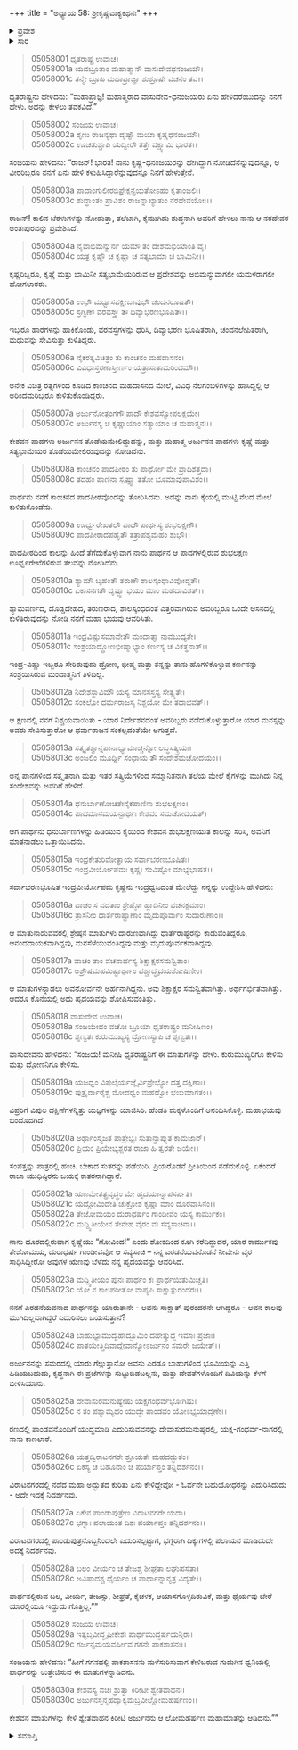 +++
title = "ಅಧ್ಯಾಯ 58: ಶ್ರೀಕೃಷ್ಣವಾಕ್ಯಕಥನಃ"
+++

<details><summary>ಪ್ರವೇಶ</summary>


।।   ಓಂ ಓಂ ನಮೋ ನಾರಾಯಣಾಯ।।   ಶ್ರೀ ವೇದವ್ಯಾಸಾಯ ನಮಃ ।।

ಶ್ರೀ ಕೃಷ್ಣದ್ವೈಪಾಯನ ವೇದವ್ಯಾಸ ವಿರಚಿತ  

**ಶ್ರೀ ಮಹಾಭಾರತ**

**ಉದ್ಯೋಗ ಪರ್ವ**

**ಯಾನಸಂಧಿ ಪರ್ವ**

**ಅಧ್ಯಾಯ 58**

</details>


<details><summary>ಸಾರ</summary>

ಕೃಷ್ಣಾರ್ಜುನರ ಸಂದೇಶವೇನೆಂದು ಧೃತರಾಷ್ಟ್ರನು ಸಂಜಯನನ್ನು ಕೇಳಲು ಸಂಜಯನು ಅವನಿಗೆ ಅವರ ಸಂದೇಶಗಳನ್ನು ಹೇಳಿದುದು (1-30).

</details>


> 05058001 ಧೃತರಾಷ್ಟ್ರ ಉವಾಚ।   
05058001a ಯದಬ್ರೂತಾಂ ಮಹಾತ್ಮಾನೌ ವಾಸುದೇವಧನಂಜಯೌ।  
05058001c ತನ್ಮೇ ಬ್ರೂಹಿ ಮಹಾಪ್ರಾಜ್ಞಾ ಶುಶ್ರೂಷೇ ವಚನಂ ತವ।।

ಧೃತರಾಷ್ಟ್ರನು ಹೇಳಿದನು: “ಮಹಾಪ್ರಾಜ್ಞ! ಮಹಾತ್ಮರಾದ ವಾಸುದೇವ-ಧನಂಜಯರು ಏನು ಹೇಳಿದರೆಂಬುದನ್ನು ನನಗೆ ಹೇಳು. ಅದನ್ನು ಕೇಳಲು ತವಕವಿದೆ.”

> 05058002 ಸಂಜಯ ಉವಾಚ।  
05058002a ಶೃಣು ರಾಜನ್ಯಥಾ ದೃಷ್ಟೌ ಮಯಾ ಕೃಷ್ಣಧನಂಜಯೌ।  
05058002c ಊಚತುಶ್ಚಾಪಿ ಯದ್ವೀರೌ ತತ್ತೇ ವಕ್ಷ್ಯಾಮಿ ಭಾರತ।।

ಸಂಜಯನು ಹೇಳಿದನು: “ರಾಜನ್! ಭಾರತ! ನಾನು ಕೃಷ್ಣ-ಧನಂಜಯರನ್ನು ಹೇಗಿದ್ದಾಗ ನೋಡಿದೆನೆನ್ನುವುದನ್ನೂ, ಆ ವೀರರಿಬ್ಬರೂ ನನಗೆ ಏನು ಹೇಳಿ ಕಳುಹಿಸಿದ್ದಾರೆನ್ನುವುದನ್ನೂ ನಿನಗೆ ಹೇಳುತ್ತೇನೆ.

> 05058003a ಪಾದಾಂಗುಲೀರಭಿಪ್ರೇಕ್ಷನ್ಪ್ರಯತೋಽಹಂ ಕೃತಾಂಜಲಿಃ।  
05058003c ಶುದ್ಧಾಂತಂ ಪ್ರಾವಿಶಂ ರಾಜನ್ನಾಖ್ಯಾತುಂ ನರದೇವಯೋಃ।।

ರಾಜನ್! ಕಾಲಿನ ಬೆರಳುಗಳನ್ನು ನೋಡುತ್ತಾ, ತಲೆಬಾಗಿ, ಕೈಮುಗಿದು ಶುದ್ಧನಾಗಿ ಅವರಿಗೆ ಹೇಳಲು ನಾನು ಆ ನರದೇವರ ಅಂತಃಪುರವನ್ನು ಪ್ರವೇಶಿಸಿದೆ.

> 05058004a ನೈವಾಭಿಮನ್ಯುರ್ನ ಯಮೌ ತಂ ದೇಶಮಭಿಯಾಂತಿ ವೈ।  
05058004c ಯತ್ರ ಕೃಷ್ಣೌ ಚ ಕೃಷ್ಣಾ ಚ ಸತ್ಯಭಾಮಾ ಚ ಭಾಮಿನೀ।।

ಕೃಷ್ಣರಿಬ್ಬರೂ, ಕೃಷ್ಣೆ ಮತ್ತು ಭಾಮಿನೀ ಸತ್ಯಭಾಮೆಯರಿರುವ ಆ ಪ್ರದೇಶವನ್ನು ಅಭಿಮನ್ಯುವಾಗಲೀ ಯಮಳರಾಗಲೀ ಹೋಗಲಾರರು.

> 05058005a ಉಭೌ ಮಧ್ವಾಸವಕ್ಷೀಬಾವುಭೌ ಚಂದನರೂಷಿತೌ।  
05058005c ಸ್ರಗ್ವಿಣೌ ವರವಸ್ತ್ರೌ ತೌ ದಿವ್ಯಾಭರಣಭೂಷಿತೌ।।

ಇಬ್ಬರೂ ಹಾರಗಳನ್ನು ಹಾಕಿಕೊಂಡು, ವರವಸ್ತ್ರಗಳನ್ನು ಧರಿಸಿ, ದಿವ್ಯಾಭರಣ ಭೂಷಿತರಾಗಿ, ಚಂದನಲೇಪಿತರಾಗಿ, ಮಧುವನ್ನು ಸೇವಿಸುತ್ತಾ ಕುಳಿತಿದ್ದರು.

> 05058006a ನೈಕರತ್ನವಿಚಿತ್ರಂ ತು ಕಾಂಚನಂ ಮಹದಾಸನಂ।  
05058006c ವಿವಿಧಾಸ್ತರಣಾಸ್ತೀರ್ಣಂ ಯತ್ರಾಸಾತಾಮರಿಂದಮೌ।।

ಅನೇಕ ವಿಚಿತ್ರ ರತ್ನಗಳಿಂದ ಕೂಡಿದ ಕಾಂಚನದ ಮಹದಾಸನದ ಮೇಲೆ, ವಿವಿಧ ನೆಲಗಂಬಳಿಗಳನ್ನು ಹಾಸಿದ್ದಲ್ಲಿ ಆ ಅರಿಂದಮರಿಬ್ಬರೂ ಕುಳಿತುಕೊಂಡಿದ್ದರು.

> 05058007a ಅರ್ಜುನೋತ್ಸಂಗಗೌ ಪಾದೌ ಕೇಶವಸ್ಯೋಪಲಕ್ಷಯೇ।  
05058007c ಅರ್ಜುನಸ್ಯ ಚ ಕೃಷ್ಣಾಯಾಂ ಸತ್ಯಾಯಾಂ ಚ ಮಹಾತ್ಮನಃ।।

ಕೇಶವನ ಪಾದಗಳು ಅರ್ಜುನನ ತೊಡೆಯಮೇಲಿದ್ದುದನ್ನು, ಮತ್ತು ಮಹಾತ್ಮ ಅರ್ಜುನನ ಪಾದಗಳು ಕೃಷ್ಣೆ ಮತ್ತು ಸತ್ಯಭಾಮೆಯರ ತೊಡೆಯಮೇಲಿರುವುದನ್ನು ನೋಡಿದೆನು.

> 05058008a ಕಾಂಚನಂ ಪಾದಪೀಠಂ ತು ಪಾರ್ಥೋ ಮೇ ಪ್ರಾದಿಶತ್ತದಾ।  
05058008c ತದಹಂ ಪಾಣಿನಾ ಸ್ಪೃಷ್ಟ್ವಾ ತತೋ ಭೂಮಾವುಪಾವಿಶಂ।।

ಪಾರ್ಥನು ನನಗೆ ಕಾಂಚನದ ಪಾದಪೀಠವೊಂದನ್ನು ತೋರಿಸಿದನು. ಅದನ್ನು ನಾನು ಕೈಯಲ್ಲಿ ಮುಟ್ಟಿ ನೆಲದ ಮೇಲೆ ಕುಳಿತುಕೊಂಡೆನು.

> 05058009a ಊರ್ಧ್ವರೇಖತಲೌ ಪಾದೌ ಪಾರ್ಥಸ್ಯ ಶುಭಲಕ್ಷಣೌ।  
05058009c ಪಾದಪೀಠಾದಪಹೃತೌ ತತ್ರಾಪಶ್ಯಮಹಂ ಶುಭೌ।।

ಪಾದಪೀಠದಿಂದ ಕಾಲನ್ನು ಹಿಂದೆ ತೆಗೆದುಕೊಳ್ಳುವಾಗ ನಾನು ಪಾರ್ಥನ ಆ ಪಾದಗಳಲ್ಲಿರುವ ಶುಭಲಕ್ಷಣ ಊರ್ಧ್ವರೇಖೆಗಳಿರುವ ತಲವನ್ನು ನೋಡಿದೆನು.

> 05058010a ಶ್ಯಾಮೌ ಬೃಹಂತೌ ತರುಣೌ ಶಾಲಸ್ಕಂಧಾವಿವೋದ್ಗತೌ।  
05058010c ಏಕಾಸನಗತೌ ದೃಷ್ಟ್ವಾ ಭಯಂ ಮಾಂ ಮಹದಾವಿಶತ್।।

ಶ್ಯಾಮವರ್ಣದ, ದೊಡ್ಡದೇಹದ, ತರುಣರಾದ, ಶಾಲಸ್ಕಂಧದಂತೆ ಎತ್ತರವಾಗಿರುವ ಅವರಿಬ್ಬರೂ ಒಂದೇ ಆಸನದಲ್ಲಿ ಕುಳಿತಿರುವುದನ್ನು ನೋಡಿ ನನಗೆ ಮಹಾ ಭಯವು ಆವರಿಸಿತು.

> 05058011a ಇಂದ್ರವಿಷ್ಣುಸಮಾವೇತೌ ಮಂದಾತ್ಮಾ ನಾವಬುಧ್ಯತೇ।   
05058011c ಸಂಶ್ರಯಾದ್ದ್ರೋಣಭೀಷ್ಮಾಭ್ಯಾಂ ಕರ್ಣಸ್ಯ ಚ ವಿಕತ್ಥನಾತ್।।

ಇಂದ್ರ-ವಿಷ್ಣು ಇಬ್ಬರೂ ಸೇರಿರುವುದು ದ್ರೋಣ, ಭೀಷ್ಮ ಮತ್ತು ತನ್ನನ್ನು ತಾನು ಹೊಗಳಿಕೊಳ್ಳುವ ಕರ್ಣನನ್ನು ಸಂಶ್ರಯಿಸಿರುವ ಮಂದಾತ್ಮನಿಗೆ ತಿಳಿದಿಲ್ಲ.

> 05058012a ನಿದೇಶಸ್ಥಾವಿಮೌ ಯಸ್ಯ ಮಾನಸಸ್ತಸ್ಯ ಸೇತ್ಸ್ಯತೇ।  
05058012c ಸಂಕಲ್ಪೋ ಧರ್ಮರಾಜಸ್ಯ ನಿಶ್ಚಯೋ ಮೇ ತದಾಭವತ್।।

ಆ ಕ್ಷಣದಲ್ಲಿ ನನಗೆ ನಿಶ್ಚಯವಾಯಿತು - ಯಾರ ನಿರ್ದೇಶನದಂತೆ ಅವರಿಬ್ಬರು ನಡೆದುಕೊಳ್ಳುತ್ತಾರೋ ಯಾರ ಮನಸ್ಸನ್ನು ಅವರು ಸೇವಿಸುತ್ತಾರೋ ಆ ಧರ್ಮರಾಜನ ಸಂಕಲ್ಪದಂತೆಯೇ ಆಗುತ್ತದೆ.

> 05058013a ಸತ್ಕೃತಶ್ಚಾನ್ನಪಾನಾಭ್ಯಾಮಾಚ್ಚನ್ನೋ ಲಬ್ಧಸತ್ಕ್ರಿಯಃ।  
05058013c ಅಂಜಲಿಂ ಮೂರ್ಧ್ನಿ ಸಂಧಾಯ ತೌ ಸಂದೇಶಮಚೋದಯಂ।।

ಅನ್ನ ಪಾನಗಳಿಂದ ಸತ್ಕೃತನಾಗಿ ಮತ್ತು ಇತರ ಸತ್ಕ್ರಿಯೆಗಳಿಂದ ಸಮ್ಮಾನಿತನಾಗಿ ತಲೆಯ ಮೇಲೆ ಕೈಗಳನ್ನು ಮುಗಿದು ನಿನ್ನ ಸಂದೇಶವನ್ನು ಅವರಿಗೆ ಹೇಳಿದೆ.

> 05058014a ಧನುರ್ಬಾಣೋಚಿತೇನೈಕಪಾಣಿನಾ ಶುಭಲಕ್ಷಣಂ।  
05058014c ಪಾದಮಾನಮಯನ್ಪಾರ್ಥಃ ಕೇಶವಂ ಸಮಚೋದಯತ್।

ಆಗ ಪಾರ್ಥನು ಧನುರ್ಬಾಣಗಳನ್ನು ಹಿಡಿಯುವ ಕೈಯಿಂದ ಕೇಶವನ ಶುಭಲಕ್ಷಣಯುತ ಕಾಲನ್ನು ಸರಿಸಿ, ಅವನಿಗೆ ಮಾತನಾಡಲು ಒತ್ತಾಯಿಸಿದನು.

> 05058015a ಇಂದ್ರಕೇತುರಿವೋತ್ಥಾಯ ಸರ್ವಾಭರಣಭೂಷಿತಃ।  
05058015c ಇಂದ್ರವೀರ್ಯೋಪಮಃ ಕೃಷ್ಣಃ ಸಂವಿಷ್ಟೋ ಮಾಭ್ಯಭಾಷತ।।

ಸರ್ವಾಭರಣಭೂಷಿತ ಇಂದ್ರವೀರ್ಯೋಪಮ ಕೃಷ್ಣನು ಇಂದ್ರಧ್ವಜದಂತೆ ಮೇಲೆದ್ದು ನನ್ನನ್ನು ಉದ್ದೇಶಿಸಿ ಹೇಳಿದನು:

> 05058016a ವಾಚಂ ಸ ವದತಾಂ ಶ್ರೇಷ್ಠೋ ಹ್ಲಾದಿನೀಂ ವಚನಕ್ಷಮಾಂ।   
05058016c ತ್ರಾಸನೀಂ ಧಾರ್ತರಾಷ್ಟ್ರಾಣಾಂ ಮೃದುಪೂರ್ವಾಂ ಸುದಾರುಣಾಂ।।

ಆ ಮಾತುನಾಡುವವರಲ್ಲಿ ಶ್ರೇಷ್ಠನ ಮಾತುಗಳು ದಾರುಣವಾಗಿದ್ದು ಧಾರ್ತರಾಷ್ಟ್ರರನ್ನು ಕಾಡುವಂತಿದ್ದರೂ, ಆನಂದದಾಯಕವಾಗಿದ್ದವು, ಮನಸೆಳೆಯುವಂತಿದ್ದವು ಮತ್ತು ಮೃದುಪೂರ್ವಕವಾಗಿದ್ದವು.

> 05058017a ವಾಚಂ ತಾಂ ವಚನಾರ್ಹಸ್ಯ ಶಿಕ್ಷಾಕ್ಷರಸಮನ್ವಿತಾಂ।  
05058017c ಅಶ್ರೌಷಮಹಮಿಷ್ಟಾರ್ಥಾಂ ಪಶ್ಚಾದ್ಧೃದಯಶೋಷಿಣೀಂ।

ಆ ಮಾತುಗಳನ್ನಾಡಲು ಅವನೋರ್ವನೇ ಅರ್ಹನಾಗಿದ್ದನು. ಅವು ಶಿಕ್ಷಾಕ್ಷರ ಸಮನ್ವಿತವಾಗಿತ್ತು. ಅರ್ಥಗರ್ಭಿತವಾಗಿತ್ತು. ಆದರೂ ಕೊನೆಯಲ್ಲಿ ಅದು ಹೃದಯವನ್ನು ಶೋಷಿಸುವಂತಿತ್ತು.

> 05058018 ವಾಸುದೇವ ಉವಾಚ।  
05058018a ಸಂಜಯೇದಂ ವಚೋ ಬ್ರೂಯಾ ಧೃತರಾಷ್ಟ್ರಂ ಮನೀಷಿಣಂ।   
05058018c ಶೃಣ್ವತಃ ಕುರುಮುಖ್ಯಸ್ಯ ದ್ರೋಣಸ್ಯಾಪಿ ಚ ಶೃಣ್ವತಃ।।

ವಾಸುದೇವನು ಹೇಳಿದನು: “ಸಂಜಯ! ಮನೀಷಿ ಧೃತರಾಷ್ಟ್ರನಿಗೆ ಈ ಮಾತುಗಳನ್ನು ಹೇಳು. ಕುರುಮುಖ್ಯರಿಗೂ ಕೇಳಿಸು ಮತ್ತು ದ್ರೋಣನಿಗೂ ಕೇಳಿಸು.

> 05058019a ಯಜಧ್ವಂ ವಿಪುಲೈರ್ಯಜ್ಞೈರ್ವಿಪ್ರೇಭ್ಯೋ ದತ್ತ ದಕ್ಷಿಣಾಃ।  
05058019c ಪುತ್ರೈರ್ದಾರೈಶ್ಚ ಮೋದಧ್ವಂ ಮಹದ್ವೋ ಭಯಮಾಗತಂ।।

ವಿಪ್ರರಿಗೆ ವಿಪುಲ ದಕ್ಷಿಣೆಗಳನ್ನಿತ್ತು ಯಜ್ಞಗಳನ್ನು ಯಾಜಿಸಿರಿ. ಹೆಂಡತಿ ಮಕ್ಕಳೊಂದಿಗೆ ಆನಂದಿಸಿಕೊಳ್ಳಿ. ಮಹಾಭಯವು ಬಂದೊದಗಿದೆ.

> 05058020a ಅರ್ಥಾಂಸ್ತ್ಯಜತ ಪಾತ್ರೇಭ್ಯಃ ಸುತಾನ್ಪ್ರಾಪ್ನುತ ಕಾಮಜಾನ್।  
05058020c ಪ್ರಿಯಂ ಪ್ರಿಯೇಭ್ಯಶ್ಚರತ ರಾಜಾ ಹಿ ತ್ವರತೇ ಜಯೇ।।

ಸಂಪತ್ತನ್ನು ಪಾತ್ರರಲ್ಲಿ ಹಂಚಿ. ಬೇಕಾದ ಸುತರನ್ನು ಪಡೆಯಿರಿ. ಪ್ರಿಯರೊಡನೆ ಪ್ರೀತಿಯಿಂದ ನಡೆದುಕೊಳ್ಳಿ. ಏಕೆಂದರೆ ರಾಜಾ ಯುಧಿಷ್ಠಿರನು ಜಯಕ್ಕೆ ಕಾತರನಾಗಿದ್ದಾನೆ.

> 05058021a ಋಣಮೇತತ್ಪ್ರವೃದ್ಧಂ ಮೇ ಹೃದಯಾನ್ನಾಪಸರ್ಪತಿ।   
05058021c ಯದ್ಗೋವಿಂದೇತಿ ಚುಕ್ರೋಶ ಕೃಷ್ಣಾ ಮಾಂ ದೂರವಾಸಿನಂ।।  
05058022a ತೇಜೋಮಯಂ ದುರಾಧರ್ಷಂ ಗಾಂಡೀವಂ ಯಸ್ಯ ಕಾರ್ಮುಕಂ।  
05058022c ಮದ್ದ್ವಿತೀಯೇನ ತೇನೇಹ ವೈರಂ ವಃ ಸವ್ಯಸಾಚಿನಾ।।

ನಾನು ದೂರದಲ್ಲಿರುವಾಗ ಕೃಷ್ಣೆಯು “ಗೋವಿಂದ!” ಎಂದು ಶೋಕದಿಂದ ಕೂಗಿ ಕರೆದಿದ್ದುದರ, ಯಾರ ಕಾರ್ಮುಕವು ತೇಜೋಮಯ, ದುರಾಧರ್ಷ ಗಾಂಡೀವವೋ ಆ ಸವ್ಯಸಾಚಿ – ನನ್ನ ಎರಡನೆಯವನೊಡನೆ ನೀವೇನು ವೈರ ಸಾಧಿಸಿದ್ದೀರೋ ಅವುಗಳ ಋಣವು ಬೆಳೆದು ನನ್ನ ಹೃದಯವನ್ನು ಆವರಿಸಿದೆ.

> 05058023a ಮದ್ದ್ವಿತೀಯಂ ಪುನಃ ಪಾರ್ಥಂ ಕಃ ಪ್ರಾರ್ಥಯಿತುಮಿಚ್ಚತಿ।  
05058023c ಯೋ ನ ಕಾಲಪರೀತೋ ವಾಪ್ಯಪಿ ಸಾಕ್ಷಾತ್ಪುರಂದರಃ।।

ನನಗೆ ಎರಡನೆಯವನಾದ ಪಾರ್ಥನನ್ನು ಯಾರುತಾನೇ - ಅವನು ಸಾಕ್ಷಾತ್ ಪುರಂದರನೇ ಆಗಿದ್ದರೂ - ಅವನ ಕಾಲವು ಮುಗಿದಿಲ್ಲವಾಗಿದ್ದರೆ ಎದುರಿಸಲು ಬಯಸುತ್ತಾನೆ?

> 05058024a ಬಾಹುಭ್ಯಾಮುದ್ವಹೇದ್ಭೂಮಿಂ ದಹೇತ್ಕ್ರುದ್ಧ ಇಮಾಃ ಪ್ರಜಾಃ।  
05058024c ಪಾತಯೇತ್ತ್ರಿದಿವಾದ್ದೇವಾನ್ಯೋಽರ್ಜುನಂ ಸಮರೇ ಜಯೇತ್।।

ಅರ್ಜುನನನ್ನು ಸಮರದಲ್ಲಿ ಯಾರು ಗೆಲ್ಲುತ್ತಾನೋ ಅವನು ಎರಡೂ ಬಾಹುಗಳಿಂದ ಭೂಮಿಯನ್ನು ಎತ್ತಿ ಹಿಡಿಯಬಹುದು, ಕೃದ್ಧನಾಗಿ ಈ ಪ್ರಜೆಗಳನ್ನು ಸುಟ್ಟುಬಿಡಬಲ್ಲನು, ಮತ್ತು ದೇವತೆಗಳೊಂದಿಗೆ ದಿವಿಯನ್ನು ಕೆಳಗೆ ಬೀಳಿಸಿಯಾನು.

> 05058025a ದೇವಾಸುರಮನುಷ್ಯೇಷು ಯಕ್ಷಗಂಧರ್ವಭೋಗಿಷು।  
05058025c ನ ತಂ ಪಶ್ಯಾಮ್ಯಹಂ ಯುದ್ಧೇ ಪಾಂಡವಂ ಯೋಽಭ್ಯಯಾದ್ರಣೇ।।

ರಣದಲ್ಲಿ ಪಾಂಡವನೊಂದಿಗೆ ಯುದ್ಧಮಾಡಿ ಎದುರಿಸುವವನನ್ನು ದೇವಾಸುರಮನುಷ್ಯರಲ್ಲಿ, ಯಕ್ಷ-ಗಂಧರ್ವ-ನಾಗರಲ್ಲಿ ನಾನು ಕಾಣಲಾರೆ.

> 05058026a ಯತ್ತದ್ವಿರಾಟನಗರೇ ಶ್ರೂಯತೇ ಮಹದದ್ಭುತಂ।  
05058026c ಏಕಸ್ಯ ಚ ಬಹೂನಾಂ ಚ ಪರ್ಯಾಪ್ತಂ ತನ್ನಿದರ್ಶನಂ।।

ವಿರಾಟನಗರದಲ್ಲಿ ನಡೆದ ಮಹಾ ಅದ್ಭುತದ ಕುರಿತು ಏನು ಕೇಳಿದ್ದೇವೋ - ಓರ್ವನೇ ಬಹುಯೋಧರನ್ನು ಎದುರಿಸಿದುದು - ಅದೇ ಇದಕ್ಕೆ ನಿದರ್ಶನವು.

> 05058027a ಏಕೇನ ಪಾಂಡುಪುತ್ರೇಣ ವಿರಾಟನಗರೇ ಯದಾ।  
05058027c ಭಗ್ನಾಃ ಪಲಾಯಂತ ದಿಶಃ ಪರ್ಯಾಪ್ತಂ ತನ್ನಿದರ್ಶನಂ।।

ವಿರಾಟನಗರದಲ್ಲಿ ಪಾಂಡುಪುತ್ರನೊಬ್ಬನಿಂದಲೇ ಎದುರಿಸಲ್ಪಟ್ಟಾಗ, ಭಗ್ನರಾಗಿ ದಿಕ್ಕುಗಳಲ್ಲಿ ಪಲಾಯನ ಮಾಡಿದುದೇ ಅದಕ್ಕೆ ನಿದರ್ಶನವು.

> 05058028a ಬಲಂ ವೀರ್ಯಂ ಚ ತೇಜಶ್ಚ ಶೀಘ್ರತಾ ಲಘುಹಸ್ತತಾ।  
05058028c ಅವಿಷಾದಶ್ಚ ಧೈರ್ಯಂ ಚ ಪಾರ್ಥಾನ್ನಾನ್ಯತ್ರ ವಿದ್ಯತೇ।।

ಪಾರ್ಥನಲ್ಲಿರುವ ಬಲ, ವೀರ್ಯ, ತೇಜಸ್ಸು, ಶೀಘ್ರತೆ, ಕೈಚಳಕ, ಆಯಾಸಗೊಳ್ಳದಿರುವಿಕೆ, ಮತ್ತು ಧೈರ್ಯವು ಬೇರೆ ಯಾರಲ್ಲಿಯೂ ಇದ್ದುದು ಗೊತ್ತಿಲ್ಲ.””

> 05058029 ಸಂಜಯ ಉವಾಚ।  
05058029a ಇತ್ಯಬ್ರವೀದ್ಧೃಷೀಕೇಶಃ ಪಾರ್ಥಮುದ್ಧರ್ಷಯನ್ಗಿರಾ।  
05058029c ಗರ್ಜನ್ಸಮಯವರ್ಷೀವ ಗಗನೇ ಪಾಕಶಾಸನಃ।।

ಸಂಜಯನು ಹೇಳಿದನು: “ಹೀಗೆ ಗಗನದಲ್ಲಿ ಪಾಕಶಾಸನನು ಮಳೆಸುರಿಸುವಾಗ ಕೇಳಿಬರುವ ಗುಡುಗಿನ ಧ್ವನಿಯಲ್ಲಿ ಪಾರ್ಥನನ್ನು ಉತ್ತೇಜಿಸುವ ಈ ಮಾತುಗಳನ್ನಾಡಿದನು.

> 05058030a ಕೇಶವಸ್ಯ ವಚಃ ಶ್ರುತ್ವಾ ಕಿರೀಟೀ ಶ್ವೇತವಾಹನಃ।  
05058030c ಅರ್ಜುನಸ್ತನ್ಮಹದ್ವಾಕ್ಯಮಬ್ರವೀಲ್ಲೋಮಹರ್ಷಣಂ।।

ಕೇಶವನ ಮಾತುಗಳನ್ನು ಕೇಳಿ ಶ್ವೇತವಾಹನ ಕಿರೀಟಿ ಅರ್ಜುನನು ಆ ಲೋಮಹರ್ಷಣ ಮಹಾಮಾತನ್ನು ಆಡಿದನು.””

<details><summary>ಸಮಾಪ್ತಿ</summary>


ಇತಿ ಶ್ರೀ ಮಹಾಭಾರತೇ ಉದ್ಯೋಗ ಪರ್ವಣಿ ಯಾನಸಂಧಿ ಪರ್ವಣಿ ಶ್ರೀಕೃಷ್ಣವಾಕ್ಯಕಥನೇ ಅಷ್ಟಪಂಚಾಶತ್ತಮೋಽಧ್ಯಾಯಃ।  
ಇದು ಶ್ರೀ ಮಹಾಭಾರತದಲ್ಲಿ ಉದ್ಯೋಗ ಪರ್ವದಲ್ಲಿ ಯಾನಸಂಧಿ ಪರ್ವದಲ್ಲಿ ಶ್ರೀಕೃಷ್ಣವಾಕ್ಯಕಥನದಲ್ಲಿ ಐವತ್ತೆಂಟನೆಯ ಅಧ್ಯಾಯವು.


</details>
